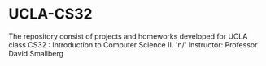 # UCLA-CS32
The repository consist of projects and homeworks developed for UCLA class CS32 : Introduction to Computer Science II. 'n/'
Instructor: Professor David Smallberg

